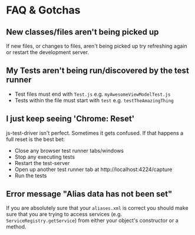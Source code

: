 # FAQ & Gotchas

## New classes/files aren't being picked up

If new files, or changes to files, aren't being picked up try refreshing again or restart the development server.

## My Tests aren't being run/discovered by the test runner

* Test files must end with `Test.js` e.g. `myAwesomeViewModelTest.js`
* Tests within the file must start with `test` e.g. `testTheAmazingThing`

## I just keep seeing 'Chrome: Reset'

js-test-driver isn't perfect. Sometimes it gets confused. If that happens a full
reset is the best bet:

* Close any browser test runner tabs/windows
* Stop any executing tests
* Restart the test-server
* Open up another test runner tab at http://localhost:4224/capture
* Run the tests

## Error message "Alias data has not been set"

If you are absolutely sure that your `aliases.xml` is correct you should make
sure that you are trying to access services (e.g. `ServiceRegistry.getService`)
from either your object's constructor or a method.
